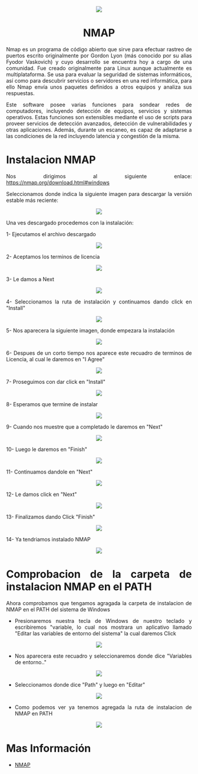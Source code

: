 <h1><div align=center><img src="img/img01.jpg"></div></h1>

# <text style = "display:block; text-align: center"> <b>NMAP</b>

<text style = "display:block; text-align: justify"> 

Nmap es un programa de código abierto que sirve para efectuar rastreo de puertos escrito originalmente por Gordon Lyon (más conocido por su alias Fyodor Vaskovich​) y cuyo desarrollo se encuentra hoy a cargo de una comunidad. Fue creado originalmente para Linux aunque actualmente es multiplataforma. Se usa para evaluar la seguridad de sistemas informáticos, así como para descubrir servicios o servidores en una red informática, para ello Nmap envía unos paquetes definidos a otros equipos y analiza sus respuestas.

Este software posee varias funciones para sondear redes de computadores, incluyendo detección de equipos, servicios y sistemas operativos. Estas funciones son extensibles mediante el uso de scripts para proveer servicios de detección avanzados, detección de vulnerabilidades y otras aplicaciones. Además, durante un escaneo, es capaz de adaptarse a las condiciones de la red incluyendo latencia y congestión de la misma.

# Instalacion NMAP

<text style = "display:block; text-align: justify"> 

Nos dirigimos al siguiente enlace: https://nmap.org/download.html#windows

Seleccionamos donde indica la siguiente imagen para descargar la versión estable más reciente:

<div align=center><img src="img/img02.jpg"></div>

Una ves descargado procedemos con la instalación:

1- Ejecutamos el archivo descargado
<div align=center><img src="img/img03.png"></div>

2- Aceptamos los terminos de licencia
<div align=center><img src="img/img04.png"></div>

3- Le damos a Next
<div align=center><img src="img/img05.png"></div>

4- Seleccionamos la ruta de instalación y continuamos dando click en "Install"
<div align=center><img src="img/img06.png"></div>

5- Nos aparecera la siguiente imagen, donde empezara la instalación
<div align=center><img src="img/img07.png"></div>

6- Despues de un corto tiempo nos aparece este recuadro de terminos de Licencia, al cual le daremos en "I Agree"
<div align=center><img src="img/img08.png"></div>

7- Proseguimos con dar click en "Install"
<div align=center><img src="img/img09.png"></div>

8- Esperamos que termine de instalar
<div align=center><img src="img/img10.png"></div>

9- Cuando nos muestre que a completado le daremos en "Next"
<div align=center><img src="img/img11.png"></div>

10- Luego le daremos en "Finish"
<div align=center><img src="img/img12.png"></div>

11- Continuamos dandole en "Next"
<div align=center><img src="img/img13.png"></div>

12- Le damos click en "Next"
<div align=center><img src="img/img14.png"></div>

13- Finalizamos dando Click "Finish"
<div align=center><img src="img/img15.png"></div>

14- Ya tendriamos instalado NMAP
<div align=center><img src="img/img16.png"></div>

# Comprobacion de la carpeta de instalacion NMAP en el PATH
Ahora comprobamos que tengamos agragada la carpeta de instalacion de NMAP en el PATH del sistema de Windows

- Presionaremos nuestra tecla de Windows de nuestro teclado y escribiremos "variable, lo cual nos mostrara un aplicativo llamado "Editar las variables de entorno del sistema" la cual daremos Click
<div align=center><img src="img/img17.png"></div>

- Nos aparecera este recuadro y seleccionaremos donde dice "Variables de entorno.."
<div align=center><img src="img/img18.png"></div>

- Seleccionamos donde dice "Path" y luego en "Editar"
<div align=center><img src="img/img19.png"></div>

- Como podemos ver ya tenemos agregada la ruta de instalacion de NMAP en PATH
<div align=center><img src="img/img20.png"></div>

# Mas Información
* [NMAP][1_0]


[1_0]: "https://es.wikipedia.org/wiki/Nmap"


